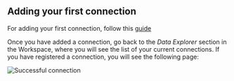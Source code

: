 ## Adding your first connection

For adding your first connection, follow this [guide](../../connections/creating-a-connection)

Once you have added a connection, go back to the *Data Explorer* section in the Workspace, where you will see the list of your current connections. If you have registered a connection, you will see the following page:

![Successful connection](/img/cloud-native-workspace/connections/the_connections_successful2.png)

